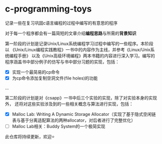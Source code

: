 # c-programming-toys

记录一些在复习巩固c语言编程的过程中编写的有意思的程序

对于每一个程序都会有一篇简短的文章介绍**编程思路**与所需的**背景知识**

第一阶段的计划是记录Unix/Linux系统编程学习过程中编写的一些程序。本阶段以
《Unix/Linux编程实践教程》一书中的内容作为主线，并参考《Linux/Unix系统编程手册》
以及《Unix高级环境编程》两本书籍的内容进行深入学习。编写的程序涵盖书中部分例子的仿写与书中部分习题的实现，包括：

- [x] 实现一个最简易的cp命令
- [x] 为cp命令添加复制空洞文件(file holes)的功能

...

第二阶段的计划是对《csapp》一书中后三个实验的实现，除了对实验本身的实现外，
还将对这些实验涉及到的一些相关概念与算法进行实现，包括：

- [x] Malloc Lab: Writing A Dynamic Storage Allocator（实现了基于隐式空闲链表与基于分离适配算法的两种allocator，对后者进行了完整优化）
- [ ] Malloc Lab相关：Buddy System的一个极简实现

此仓库将持续更新，欢迎⭐